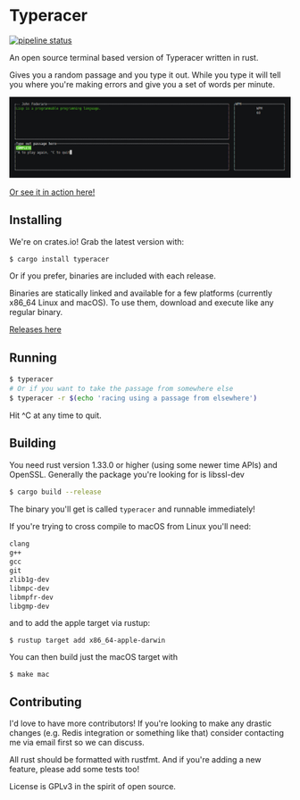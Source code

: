 # Typeracer

[![pipeline status](https://gitlab.com/DarrienG/terminal-typeracer/badges/master/pipeline.svg)](https://gitlab.com/DarrienG/terminal-typeracer/commits/master)

An open source terminal based version of Typeracer written in rust.

Gives you a random passage and you type it out. While you type it will tell you
where you're making errors and give you a set of words per minute.

![User typing away having a great time in their terminal](/assets/typing.jpg)

[Or see it in action here!](https://asciinema.org/a/hEcf1pD2v60wUxiSIHdFWs5zN)

## Installing

We're on crates.io! Grab the latest version with:

```bash
$ cargo install typeracer
```

Or if you prefer, binaries are included with each release.

Binaries are statically linked and available for a few platforms (currently
x86_64 Linux and macOS). To use them, download and execute like any regular
binary.

[Releases here](https://gitlab.com/DarrienG/terminal-typeracer/tags)

## Running

```bash
$ typeracer
# Or if you want to take the passage from somewhere else
$ typeracer -r $(echo 'racing using a passage from elsewhere')
```

Hit ^C at any time to quit.

## Building
You need rust version 1.33.0 or higher (using some newer time APIs) and OpenSSL.
Generally the package you're looking for is libssl-dev

```bash
$ cargo build --release
```

The binary you'll get is called `typeracer` and runnable immediately!

If you're trying to cross compile to macOS from Linux you'll need:

```
clang
g++
gcc
git
zlib1g-dev
libmpc-dev
libmpfr-dev
libgmp-dev
```

and to add the apple target via rustup:

```bash
$ rustup target add x86_64-apple-darwin
```

You can then build just the macOS target with

```
$ make mac
```

## Contributing

I'd love to have more contributors! If you're looking to make any drastic
changes (e.g. Redis integration or something like that) consider contacting me
via email first so we can discuss.

All rust should be formatted with rustfmt. And if you're adding a new feature,
please add some tests too!

License is GPLv3 in the spirit of open source.
